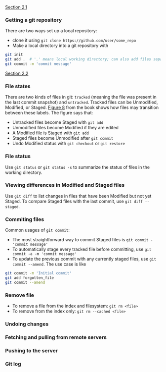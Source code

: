 [Section 2.1](https://git-scm.com/book/en/v2/Git-Basics-Getting-a-Git-Repository)

### Getting a git repository
There are two ways set up a local repository:
  - clone it using `git clone https://github.com/user/some_repo`
  - Make a local directory into a git repository with
```bash
git init
git add .  # '.' means local working directory; can also add files separately
git commit -m 'commit message'
```

[Section 2.2](https://git-scm.com/book/en/v2/Git-Basics-Recording-Changes-to-the-Repository)

### File states
There are two kinds of files in git: `tracked` (meaning the file was present in the last commit snapshot) and `untracked`.
Tracked files can be Unmodified, Modified, or Staged. [Figure 8](https://git-scm.com/book/en/v2/images/lifecycle.png)
from the book shows how files may transition between these labels. The figure says that:
  - Untracked files become Staged with `git add`
  - Unmodified files become Modified if they are edited
  - A Modified file is Staged with `git add`
  - Staged files become Unmodified after `git commit`
  - Undo Modified status with `git checkout` or `git restore`


### File status
Use `git status` or `git status -s` to summarize the status of files in the working directory.

### Viewing differences in Modified and Staged files
Use `git diff` to list changes in files that have been Modified but not yet Staged.
To compare Staged files with the last commit, use `git diff --staged`.

### Commiting files
Common usages of `git commit`:
  - The most straightforward way to commit Staged files is `git commit - 'commit message'`
  - To automatically stage every tracked file before committing, use `git commit -a -m 'commit message'`
  - To update the previous commit with any currently staged files, use `git commit --amend`. The use case is like
```bash
git commit -m 'Initial commit'
git add forgotten_file
git commit --amend
```

### Remove file
  - To remove a file from the index and filesystem: `git rm <file>`
  - To remove from the index only: `git rm --cached <file>`

### Undoing changes

### Fetching and pulling from remote servers

### Pushing to the server

### Git log
